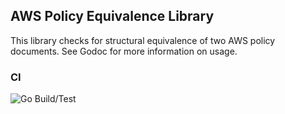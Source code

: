## AWS Policy Equivalence Library

This library checks for structural equivalence of two AWS policy documents. See Godoc for more information on usage.

### CI

![Go Build/Test](https://github.com/hashicorp/awspolicyequivalence/actions/workflows/go.yml/badge.svg)
